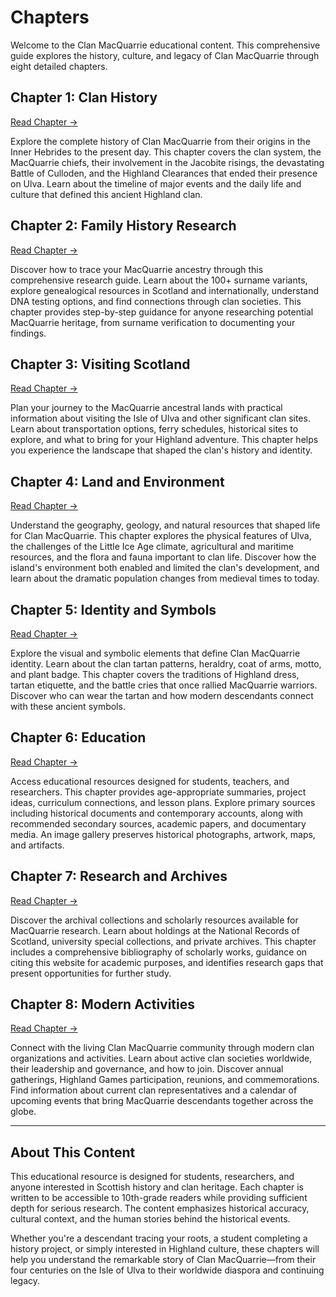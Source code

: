 # Chapters

Welcome to the Clan MacQuarrie educational content. This comprehensive guide explores the history, culture, and legacy of Clan MacQuarrie through eight detailed chapters.

## Chapter 1: Clan History

[Read Chapter →](01-clan-history/index.md)

Explore the complete history of Clan MacQuarrie from their origins in the Inner Hebrides to the present day. This chapter covers the clan system, the MacQuarrie chiefs, their involvement in the Jacobite risings, the devastating Battle of Culloden, and the Highland Clearances that ended their presence on Ulva. Learn about the timeline of major events and the daily life and culture that defined this ancient Highland clan.

## Chapter 2: Family History Research

[Read Chapter →](02-family-history-research/index.md)

Discover how to trace your MacQuarrie ancestry through this comprehensive research guide. Learn about the 100+ surname variants, explore genealogical resources in Scotland and internationally, understand DNA testing options, and find connections through clan societies. This chapter provides step-by-step guidance for anyone researching potential MacQuarrie heritage, from surname verification to documenting your findings.

## Chapter 3: Visiting Scotland

[Read Chapter →](03-visit-scotland/index.md)

Plan your journey to the MacQuarrie ancestral lands with practical information about visiting the Isle of Ulva and other significant clan sites. Learn about transportation options, ferry schedules, historical sites to explore, and what to bring for your Highland adventure. This chapter helps you experience the landscape that shaped the clan's history and identity.

## Chapter 4: Land and Environment

[Read Chapter →](04-land-and-environment/index.md)

Understand the geography, geology, and natural resources that shaped life for Clan MacQuarrie. This chapter explores the physical features of Ulva, the challenges of the Little Ice Age climate, agricultural and maritime resources, and the flora and fauna important to clan life. Discover how the island's environment both enabled and limited the clan's development, and learn about the dramatic population changes from medieval times to today.

## Chapter 5: Identity and Symbols

[Read Chapter →](05-identity-and-symbols/index.md)

Explore the visual and symbolic elements that define Clan MacQuarrie identity. Learn about the clan tartan patterns, heraldry, coat of arms, motto, and plant badge. This chapter covers the traditions of Highland dress, tartan etiquette, and the battle cries that once rallied MacQuarrie warriors. Discover who can wear the tartan and how modern descendants connect with these ancient symbols.

## Chapter 6: Education

[Read Chapter →](06-education/index.md)

Access educational resources designed for students, teachers, and researchers. This chapter provides age-appropriate summaries, project ideas, curriculum connections, and lesson plans. Explore primary sources including historical documents and contemporary accounts, along with recommended secondary sources, academic papers, and documentary media. An image gallery preserves historical photographs, artwork, maps, and artifacts.

## Chapter 7: Research and Archives

[Read Chapter →](07-research-and-archives/index.md)

Discover the archival collections and scholarly resources available for MacQuarrie research. Learn about holdings at the National Records of Scotland, university special collections, and private archives. This chapter includes a comprehensive bibliography of scholarly works, guidance on citing this website for academic purposes, and identifies research gaps that present opportunities for further study.

## Chapter 8: Modern Activities

[Read Chapter →](08-activities/index.md)

Connect with the living Clan MacQuarrie community through modern clan organizations and activities. Learn about active clan societies worldwide, their leadership and governance, and how to join. Discover annual gatherings, Highland Games participation, reunions, and commemorations. Find information about current clan representatives and a calendar of upcoming events that bring MacQuarrie descendants together across the globe.

---

## About This Content

This educational resource is designed for students, researchers, and anyone interested in Scottish history and clan heritage. Each chapter is written to be accessible to 10th-grade readers while providing sufficient depth for serious research. The content emphasizes historical accuracy, cultural context, and the human stories behind the historical events.

Whether you're a descendant tracing your roots, a student completing a history project, or simply interested in Highland culture, these chapters will help you understand the remarkable story of Clan MacQuarrie—from their four centuries on the Isle of Ulva to their worldwide diaspora and continuing legacy.
